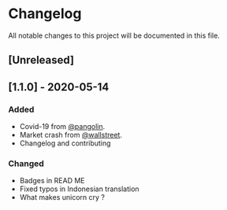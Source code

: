 # Changelog

All notable changes to this project will be documented in this file.

## [Unreleased]

## [1.1.0] - 2020-05-14

### Added

- Covid-19 from [@pangolin](https://github.com/pangolin).
- Market crash from [@wallstreet](https://github.com/wallstreet).
- Changelog and contributing

### Changed
- Badges in READ ME
- Fixed typos in Indonesian translation
- What makes unicorn cry ?
